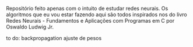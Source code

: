 Repositório feito apenas com o intuito de estudar redes neurais. Os algoritmos que eu vou estar fazendo aqui são todos inspirados nos do livro Redes Neurais - Fundamentos e Aplicações com Programas em C por Oswaldo Ludwig Jr.

to do:
backpropagation
ajuste de pesos